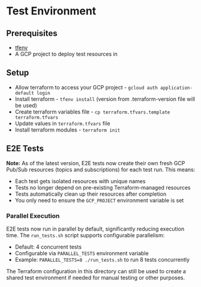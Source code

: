 # Test Environment

## Prerequisites

* [tfenv](https://github.com/tfutils/tfenv)
* A GCP project to deploy test resources in

## Setup

* Allow terraform to access your GCP project - `gcloud auth application-default login`
* Install terraform - `tfenv install` (version from .terraform-version file will be used)
* Create terraform variables file - `cp terraform.tfvars.template terraform.tfvars`
* Update values in `terraform.tfvars` file
* Install terraform modules - `terraform init`

## E2E Tests

**Note:** As of the latest version, E2E tests now create their own fresh GCP Pub/Sub resources (topics and subscriptions) for each test run. This means:

- Each test gets isolated resources with unique names
- Tests no longer depend on pre-existing Terraform-managed resources
- Tests automatically clean up their resources after completion
- You only need to ensure the `GCP_PROJECT` environment variable is set

### Parallel Execution

E2E tests now run in parallel by default, significantly reducing execution time. The `run_tests.sh` script supports configurable parallelism:

- Default: 4 concurrent tests
- Configurable via `PARALLEL_TESTS` environment variable
- Example: `PARALLEL_TESTS=8 ./run_tests.sh` to run 8 tests concurrently

The Terraform configuration in this directory can still be used to create a shared test environment if needed for manual testing or other purposes.
